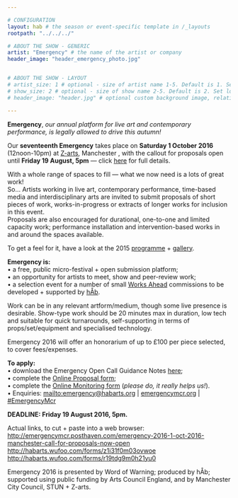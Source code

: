 ```yaml
---

# CONFIGURATION
layout: hab # the season or event-specific template in /_layouts
rootpath: "../../../"

# ABOUT THE SHOW - GENERIC
artist: "Emergency" # the name of the artist or company
header_image: "header_emergency_photo.jpg"   


# ABOUT THE SHOW - LAYOUT
# artist_size: 1 # optional - size of artist name 1-5. Default is 1. Set longer names to lower values
# show_size: 2 # optional - size of show name 2-5. Default is 2. Set longer names to lower values
# header_image: "header.jpg" # optional custom background image, relative to current page

---
```

**Emergency**, *our annual platform for live art and contemporary performance, is legally allowed to drive this autumn!*          
           
Our **seventeenth Emergency** takes place on **Saturday 1 October 2016** (12noon-10pm) at [Z-arts](http://www.z-arts.org/about-us/getting-here), Manchester , with the callout for proposals open until **Friday 19 August, 5pm** — click [here](http://emergencymcr.posthaven.com) for full details.             
         
With a whole range of spaces to fill — what we now need is a lots of great work!         
So… Artists working in live art, contemporary performance, time-based media and interdisciplinary arts are invited to submit proposals of short pieces of work, works-in-progress or extracts of longer works for inclusion in this event.           
Proposals are also encouraged for durational, one-to-one and limited capacity work; performance installation and intervention-based works in and around the spaces available.       
               
To get a feel for it, have a look at the 2015 [programme](/archive/2015-emergency) + [gallery](/galleries/2015-emergency).           
         
**Emergency is:**    
• a free, public micro-festival + open submission platform;   
• an opportunity for artists to meet, show and peer-review work;      
• a selection event for a number of small [Works Ahead](/hab/worksahead) commissions to be developed + supported by [hÅb](/hab).     
          
Work can be in any relevant artform/medium, though some live presence is desirable. Show-type work should be 20 minutes max in duration, low tech and suitable for quick turnarounds, self-supporting in terms of props/set/equipment and specialised technology.        
          
Emergency 2016 will offer an honorarium of up to £100 per piece selected, to cover fees/expenses.         
          
**To apply:**       
• download the Emergency Open Call Guidance Notes [here](http://emergencymcr.posthaven.com);         
• complete the [Online Proposal form]( https://habarts.wufoo.com/forms/z1i31f0m03ovwoe/);            
• complete the [Online Monitoring form](https://habarts.wufoo.com/forms/r19tdg9m0h21yu0/) (*please do, it really helps us!*).         
• Enquiries: <mailto:emergency@habarts.org> | <a href="http://emergencymcr.org" target="_blank">emergencymcr.org</a> | <a href="http://twitter.com/hashtag/EmergencyMcr" target="_blank">#EmergencyMcr</a>         
          
**DEADLINE: Friday 19 August 2016, 5pm.**      
          
Actual links, to cut + paste into a web browser:         
http://emergencymcr.posthaven.com/emergency-2016-1-oct-2016-manchester-call-for-proposals-now-open          
http://habarts.wufoo.com/forms/z1i31f0m03ovwoe            
http://habarts.wufoo.com/forms/r19tdg9m0h21yu0         
             
Emergency 2016 is presented by Word of Warning; produced by hÅb; supported using public funding by Arts Council England, and by Manchester City Council, STUN + Z-arts.
